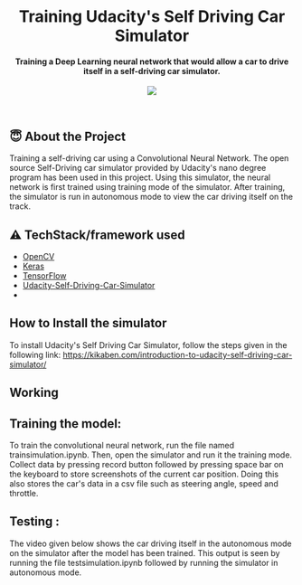 <h1 align="center">Training Udacity's Self Driving Car Simulator</h1>

<div align= "center"> <h4>Training a Deep Learning neural network that would allow a car to drive itself in a self-driving car simulator.</h4>
  <img src="https://github.com/stuti2403/Training-Self-Driving-Car-Simulator/blob/main/image.jpeg"/>
</div>

&nbsp;&nbsp;&nbsp;&nbsp;&nbsp;&nbsp;&nbsp;&nbsp;&nbsp;&nbsp;&nbsp;&nbsp;&nbsp;&nbsp;&nbsp;&nbsp;&nbsp;&nbsp;&nbsp;&nbsp;&nbsp;&nbsp;&nbsp;&nbsp;&nbsp;&nbsp;&nbsp;&nbsp;&nbsp;&nbsp;

## :innocent: About the Project
Training a self-driving car using a Convolutional Neural Network. The open source Self-Driving car simulator provided by Udacity's nano degree program has been used in this project. Using this simulator, the neural network is first trained using training mode of the simulator. After training, the simulator is run in autonomous mode to view the car driving itself on the track.

## :warning: TechStack/framework used

- [OpenCV](https://opencv.org/)
- [Keras](https://keras.io/)
- [TensorFlow](https://www.tensorflow.org/)
- [Udacity-Self-Driving-Car-Simulator](https://github.com/udacity/self-driving-car-sim)
- <!-- - [MobileNetV2](https://arxiv.org/abs/1801.04381) -->


## How to Install the simulator
To install Udacity's Self Driving Car Simulator, follow the steps given in the following link:
https://kikaben.com/introduction-to-udacity-self-driving-car-simulator/

## Working
## Training the model:
To train the convolutional neural network, run the file named trainsimulation.ipynb. Then, open the simulator and run it the training mode. Collect data by pressing record button followed by pressing space bar on the keyboard to store screenshots of the current car position. Doing this also stores the car's data in a csv file such as steering angle, speed and throttle. 

## Testing :
The video given below shows the car driving itself in the autonomous mode on the simulator after the model has been trained. This output is seen by running the file testsimulation.ipynb followed by running the simulator in autonomous mode.


